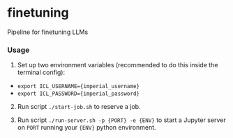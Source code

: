 # finetuning
Pipeline for finetuning LLMs


### Usage
1. Set up two environment variables (recommended to do this inside the terminal config):
- `export ICL_USERNAME={imperial_username}`
- `export ICL_PASSWORD={imperial_password}`

2. Run script `./start-job.sh` to reserve a job.

3. Run script `./run-server.sh -p {PORT} -e {ENV}` to start a Jupyter server on `PORT` running your `{ENV}` python environment.